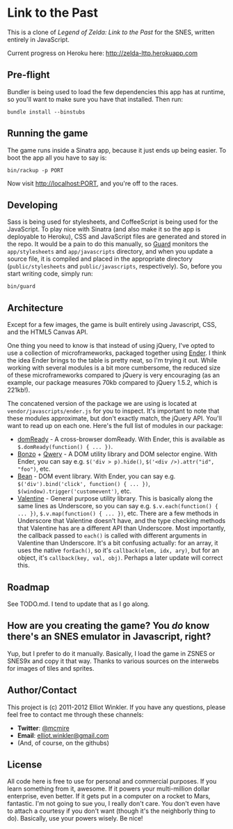 # Link to the Past

This is a clone of *Legend of Zelda: Link to the Past* for the SNES, written
entirely in JavaScript.

Current progress on Heroku here: <http://zelda-lttp.herokuapp.com>

## Pre-flight

Bundler is being used to load the few dependencies this app has at runtime, so
you'll want to make sure you have that installed. Then run:

    bundle install --binstubs

## Running the game

The game runs inside a Sinatra app, because it just ends up being easier. To
boot the app all you have to say is:

    bin/rackup -p PORT

Now visit <http://localhost:PORT>, and you're off to the races.

## Developing

Sass is being used for stylesheets, and CoffeeScript is being used for the
JavaScript. To play nice with Sinatra (and also make it so the app is deployable
to Heroku), CSS and JavaScript files are generated and stored in the repo. It
would be a pain to do this manually, so [Guard](http://github.com/guard/guard)
monitors the `app/stylesheets` and `app/javascripts` directory, and when you
update a source file, it is compiled and placed in the appropriate directory
(`public/stylesheets` and `public/javascripts`, respectively). So, before you
start writing code, simply run:

    bin/guard

## Architecture

Except for a few images, the game is built entirely using Javascript, CSS, and
the HTML5 Canvas API.

One thing you need to know is that instead of using jQuery, I've opted to use a
collection of microframeworks, packaged together using
[Ender](http://ender.no.de). I think the idea Ender brings to the table is
pretty neat, so I'm trying it out. While working with several modules is a bit
more cumbersome, the reduced size of these microframeworks compared to jQuery is
very encouraging (as an example, our package measures 70kb compared to jQuery
1.5.2, which is 221kb!).

The concatened version of the package we are using is located at
`vendor/javascripts/ender.js` for you to inspect. It's important to note that
these modules approximate, but don't exactly match, the jQuery API. You'll want
to read up on each one. Here's the full list of modules in our package:

* [domReady](http://github.com/ded/domready) - A cross-browser domReady. With
  Ender, this is available as `$.domReady(function() { ... })`.
* [Bonzo](http://github.com/ded/bonzo) + [Qwery](http://github.com/ded/qwery) -
  A DOM utility library and DOM selector engine. With Ender, you can say e.g.
  `$('div > p).hide()`, `$('<div />).attr("id", "foo")`, etc.
* [Bean](http://github.com/ded/bean) - DOM event library. With Ender, you can
  say e.g. `$('div').bind('click', function() { ... })`,
  `$(window).trigger('customevent')`, etc.
* [Valentine](http://github.com/ded/valentine) - General purpose utility
  library. This is basically along the same lines as Underscore, so you can say
  e.g. `$.v.each(function() { ... })`, `$.v.map(function() { ... })`, etc. There
  are a few methods in Underscore that Valentine doesn't have, and the type
  checking methods that Valentine has are a different API than Underscore. Most
  importantly, the callback passed to `each()` is called with different
  arguments in Valentine than Underscore. It's a bit confusing actually: for an
  array, it uses the native `forEach()`, so it's `callback(elem, idx, ary)`, but
  for an object, it's `callback(key, val, obj)`. Perhaps a later update will
  correct this.

## Roadmap

See TODO.md. I tend to update that as I go along.

## How are you creating the game? You *do* know there's an SNES emulator in Javascript, right?

Yup, but I prefer to do it manually. Basically, I load the game in ZSNES or
SNES9x and copy it that way. Thanks to various sources on the interwebs for
images of tiles and sprites.

## Author/Contact

This project is (c) 2011-2012 Elliot Winkler. If you have any questions, please
feel free to contact me through these channels:

* **Twitter**: [@mcmire](http://twitter.com/mcmire)
* **Email**: <elliot.winkler@gmail.com>
* (And, of course, on the githubs)

## License

All code here is free to use for personal and commercial purposes. If you learn
something from it, awesome. If it powers your multi-million dollar enterprise,
even better. If it gets put in a computer on a rocket to Mars, fantastic. I'm
not going to sue you, I really don't care. You don't even have to attach a
courtesy if you don't want (though it's the neighborly thing to do). Basically,
use your powers wisely. Be nice!
